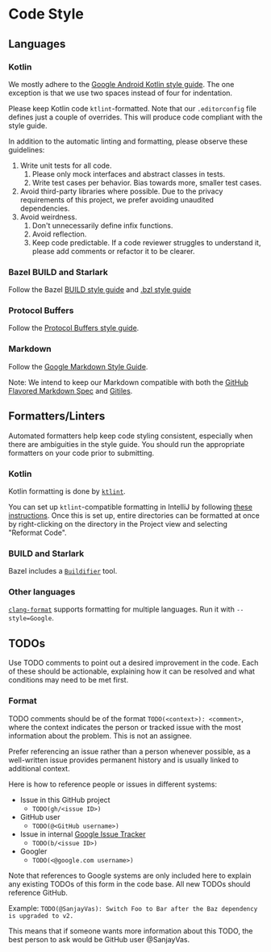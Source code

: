 # Code Style

## Languages

### Kotlin

We mostly adhere to the
[Google Android Kotlin style guide](https://developer.android.com/kotlin/style-guide).
The one exception is that we use two spaces instead of four for indentation.

Please keep Kotlin code `ktlint`-formatted. Note that our `.editorconfig` file
defines just a couple of overrides. This will produce code compliant with the
style guide.

In addition to the automatic linting and formatting, please observe these
guidelines:

1.  Write unit tests for all code.
    1.  Please only mock interfaces and abstract classes in tests.
    1.  Write test cases per behavior. Bias towards more, smaller test cases.
1.  Avoid third-party libraries where possible. Due to the privacy requirements
    of this project, we prefer avoiding unaudited dependencies.
1.  Avoid weirdness.
    1.  Don't unnecessarily define infix functions.
    1.  Avoid reflection.
    1.  Keep code predictable. If a code reviewer struggles to understand it,
        please add comments or refactor it to be clearer.

### Bazel BUILD and Starlark

Follow the Bazel
[BUILD style guide](https://docs.bazel.build/versions/master/skylark/build-style.html)
and
[.bzl style guide](https://docs.bazel.build/versions/master/skylark/bzl-style.html)

### Protocol Buffers

Follow the
[Protocol Buffers style guide](https://developers.google.com/protocol-buffers/docs/style).

### Markdown

Follow the
[Google Markdown Style Guide](https://google.github.io/styleguide/docguide/style.html).

Note: We intend to keep our Markdown compatible with both the
[GitHub Flavored Markdown Spec](https://github.github.com/gfm/) and
[Gitiles](https://gerrit.googlesource.com/gitiles/+/HEAD/Documentation/markdown.md).

## Formatters/Linters

Automated formatters help keep code styling consistent, especially when there
are ambiguities in the style guide. You should run the appropriate formatters on
your code prior to submitting.

### Kotlin

Kotlin formatting is done by [`ktlint`](https://ktlint.github.io/).

You can set up `ktlint`-compatible formatting in IntelliJ by following
[these instructions](https://github.com/pinterest/ktlint/blob/master/README.md#-with-intellij-idea).
Once this is set up, entire directories can be formatted at once by
right-clicking on the directory in the Project view and selecting "Reformat
Code".

### BUILD and Starlark

Bazel includes a
[`Buildifier`](https://github.com/bazelbuild/buildtools/tree/master/buildifier)
tool.

### Other languages

[`clang-format`](https://clang.llvm.org/docs/ClangFormat.html) supports
formatting for multiple languages. Run it with `--style=Google`.

## TODOs

Use TODO comments to point out a desired improvement in the code. Each of these
should be actionable, explaining how it can be resolved and what conditions may
need to be met first.

### Format

TODO comments should be of the format `TODO(<context>): <comment>`, where the
context indicates the person or tracked issue with the most information about
the problem. This is not an assignee.

Prefer referencing an issue rather than a person whenever possible, as a
well-written issue provides permanent history and is usually linked to
additional context.

Here is how to reference people or issues in different systems:

*   Issue in this GitHub project
    *   `TODO(gh/<issue ID>)`
*   GitHub user
    *   `TODO(@<GitHub username>)`
*   Issue in internal [Google Issue Tracker](https://issuetracker.google.com)
    *   `TODO(b/<issue ID>)`
*   Googler
    *   `TODO(<@google.com username>)`

Note that references to Google systems are only included here to explain any
existing TODOs of this form in the code base. All new TODOs should reference
GitHub.

Example: `TODO(@SanjayVas): Switch Foo to Bar after the Baz dependency is
upgraded to v2.`

This means that if someone wants more information about this TODO, the best
person to ask would be GitHub user @SanjayVas.

